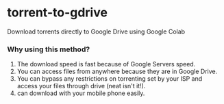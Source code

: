# torrent-to-gdrive
Download torrents directly to Google Drive using Google Colab

### Why using this method?
1. The download speed is fast because of Google Servers speed.
2. You can access files from anywhere because they are in Google Drive.
3. You can bypass any restrictions on torrenting set by your ISP and access your files through drive (neat isn't it!).
4. can download with your mobile phone easily.
